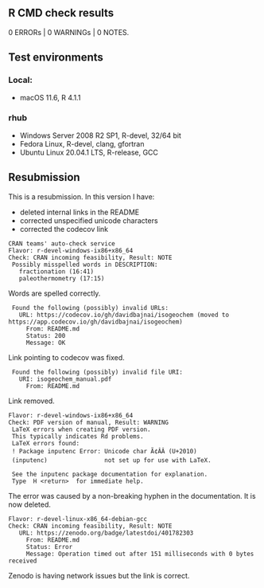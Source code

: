 ## R CMD check results

0 ERRORs | 0 WARNINGs | 0 NOTES.

## Test environments

### Local:
* macOS 11.6, R 4.1.1

### rhub
* Windows Server 2008 R2 SP1, R-devel, 32/64 bit
* Fedora Linux, R-devel, clang, gfortran
* Ubuntu Linux 20.04.1 LTS, R-release, GCC

## Resubmission

This is a resubmission. In this version I have:
* deleted internal links in the README
* corrected unspecified unicode characters
* corrected the codecov link

```
CRAN teams' auto-check service
Flavor: r-devel-windows-ix86+x86_64
Check: CRAN incoming feasibility, Result: NOTE
 Possibly misspelled words in DESCRIPTION:
   fractionation (16:41)
   paleothermometry (17:15)
```
Words are spelled correctly.

```
 Found the following (possibly) invalid URLs:
   URL: https://codecov.io/gh/davidbajnai/isogeochem (moved to https://app.codecov.io/gh/davidbajnai/isogeochem)
     From: README.md
     Status: 200
     Message: OK
```
Link pointing to codecov was fixed.

```
 Found the following (possibly) invalid file URI:
   URI: isogeochem_manual.pdf
     From: README.md
```
Link removed.

```
Flavor: r-devel-windows-ix86+x86_64
Check: PDF version of manual, Result: WARNING
 LaTeX errors when creating PDF version.
 This typically indicates Rd problems.
 LaTeX errors found:
 ! Package inputenc Error: Unicode char Ã¢ÂÂ (U+2010)
 (inputenc)                not set up for use with LaTeX.

 See the inputenc package documentation for explanation.
 Type  H <return>  for immediate help.
 ```
The error was caused by a non-breaking hyphen in the documentation. It is now deleted.

```
Flavor: r-devel-linux-x86_64-debian-gcc
Check: CRAN incoming feasibility, Result: NOTE
   URL: https://zenodo.org/badge/latestdoi/401782303
     From: README.md
     Status: Error
     Message: Operation timed out after 151 milliseconds with 0 bytes received
```
Zenodo is having network issues but the link is correct.
